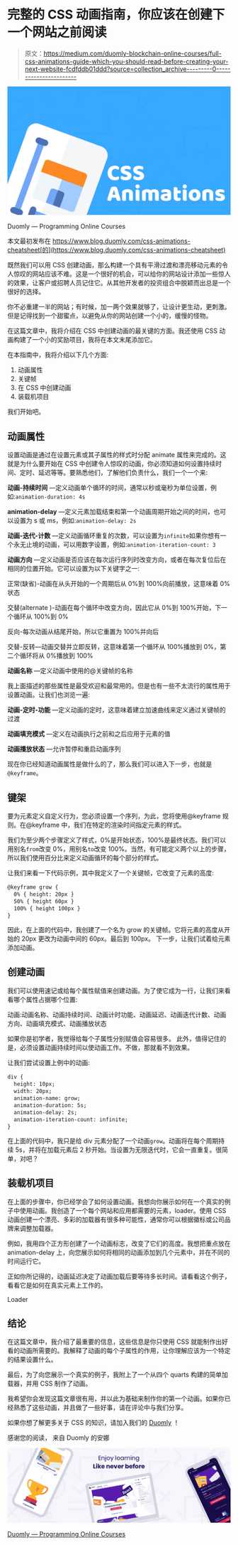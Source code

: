 # 完整的 CSS 动画指南，你应该在创建下一个网站之前阅读

> 原文：<https://medium.com/duomly-blockchain-online-courses/full-css-animations-guide-which-you-should-read-before-creating-your-next-website-fcdfddb01ddd?source=collection_archive---------0----------------------->

![](img/c4fb0ebd7999fe174d1c2d763a0c663d.png)

Duomly — Programming Online Courses

本文最初发布在 https://www.blog.duomly.com/css-animations-cheatsheet[的](https://www.blog.duomly.com/css-animations-cheatsheet)

既然我们可以用 CSS 创建动画，那么构建一个具有平滑过渡和漂亮移动元素的令人惊叹的网站应该不难。这是一个很好的机会，可以给你的网站设计添加一些惊人的效果，让客户或招聘人员记住它。从其他开发者的投资组合中脱颖而出总是一个很好的选择。

你不必重建一半的网站；有时候，加一两个效果就够了，让设计更生动，更刺激。但是记得找到一个甜蜜点，以避免从你的网站创建一个小的，缓慢的怪物。

在这篇文章中，我将介绍在 CSS 中创建动画的最关键的方面。我还使用 CSS 动画构建了一个小的奖励项目，我将在本文末尾添加它。

在本指南中，我将介绍以下几个方面:

1.  动画属性
2.  关键帧
3.  在 CSS 中创建动画
4.  装载机项目

我们开始吧。

## 动画属性

设置动画是通过在设置元素或其子属性的样式时分配 animate 属性来完成的。这就是为什么要开始在 CSS 中创建令人惊叹的动画，你必须知道如何设置持续时间、定时、延迟等等。要熟悉他们，了解他们负责什么，我们一个一个来:

**动画-持续时间** —定义动画单个循环的时间，通常以秒或毫秒为单位设置，例如:`animation-duration: 4s`

**animation-delay** —定义元素加载结束和第一个动画周期开始之间的时间，也可以设置为 s 或 ms，例如:`animation-delay: 2s`

**动画-迭代-计数** —定义动画循环重复的次数，可以设置为`infinite`如果你想有一个永无止境的动画，可以用数字设置，例如:`animation-iteration-count: 3`

**动画方向** —定义动画是否应该在每次运行序列时改变方向，或者在每次复位后在相同的位置开始。它可以设置为以下关键字之一:

正常(缺省)-动画在从头开始的一个周期后从 0%到 100%向前播放，这意味着 0%状态

交替(alternate )-动画在每个循环中改变方向，因此它从 0%到 100%开始，下一个循环从 100%到 0%

反向-每次动画从结尾开始，所以它重置为 100%并向后

交替-反转—动画交替并立即反转，这意味着第一个循环从 100%播放到 0%，第二个循环将从 0%播放到 100%

**动画名称** —定义动画中使用的@关键帧的名称

我上面描述的那些属性是最受欢迎和最常用的。但是也有一些不太流行的属性用于设置动画。让我们也浏览一遍:

**动画-定时-功能** —定义动画的定时，这意味着建立加速曲线来定义通过关键帧的过渡

**动画填充模式** —定义在动画执行之前和之后应用于元素的值

**动画播放状态** —允许暂停和重启动画序列

现在你已经知道动画属性是做什么的了，那么我们可以进入下一步，也就是`@keyframe`。

## 键架

要为元素定义自定义行为，您必须设置一个序列，为此，您将使用@keyframe 规则。在@keyframe 中，我们在特定的渲染时间指定元素的样式。

我们为至少两个步骤定义了样式，0%是开始状态，100%是最终状态。我们可以用别名`from`改变 0%，用别名`to`改变 100%。当然，有可能定义两个以上的步骤，所以我们使用百分比来定义动画循环的每个部分的样式。

让我们来看一下代码示例，其中我定义了一个关键帧，它改变了元素的高度:

```
@keyframe grow {
  0% { height: 20px }
  50% { height 60px }
  100% { height 100px }
}
```

因此，在上面的代码中，我创建了一个名为 grow 的关键帧。它将元素的高度从开始的 20px 更改为动画中间的 60px。最后到 100px。
下一步，让我们试着给元素添加动画。

## 创建动画

我们可以使用速记或给每个属性赋值来创建动画。为了使它成为一行，让我们来看看哪个属性占据哪个位置:

动画:动画名称、动画持续时间、动画计时功能、动画延迟、动画迭代计数、动画方向、动画填充模式、动画播放状态

如果你是初学者，我觉得给每个子属性分别赋值会容易很多。
此外，值得记住的是，必须设置动画持续时间以使动画工作。不做，那就看不到效果。

让我们尝试设置上例中的动画:

```
div {
  height: 10px;
  width: 20px;
  animation-name: grow;
  animation-duration: 5s;
  animation-delay: 2s;
  animation-iteration-count: infinite;
}
```

在上面的代码中，我只是给 div 元素分配了一个动画`grow`。动画将在每个周期持续 5s，并将在加载元素后 2 秒开始。当设置为无限迭代时，它会一直重复。很简单，对吧？

## 装载机项目

在上面的步骤中，你已经学会了如何设置动画。我想向你展示如何在一个真实的例子中使用动画。我创造了一个每个网站和应用都需要的元素，loader。使用 CSS 动画创建一个漂亮、多彩的加载器有很多种可能性，通常你可以根据徽标或公司品牌来调整加载器。

例如，我用四个正方形创建了一个动画标志，改变了它们的高度。我想把重点放在 animation-delay 上，向您展示如何将相同的动画添加到几个元素中，并在不同的时间运行它。

正如你所记得的，动画延迟决定了动画加载后要等待多长时间。请看看这个例子，看看它是如何在真实元素上工作的。

Loader

## 结论

在这篇文章中，我介绍了最重要的信息，这些信息是你只使用 CSS 就能制作出好看的动画所需要的。我解释了动画的每个子属性的作用，让你理解应该为一个特定的结果设置什么。

最后，为了向您展示一个真实的例子，我附上了一个从四个 quarts 构建的简单加载器，并用 CSS 制作了动画。

我希望你会发现这篇文章很有用，并以此为基础来制作你的第一个动画。如果你已经熟悉了这些动画，并且做了一些好事，请在评论中与我们分享。

如果你想了解更多关于 CSS 的知识，请加入我们的 [Duomly](https://www.duomly.com) ！

感谢您的阅读，
来自 Duomly 的安娜

![](img/2bebe9fe48fb99c5d1c4456e97533030.png)

[Duomly — Programming Online Courses](https://www.duomly.com)